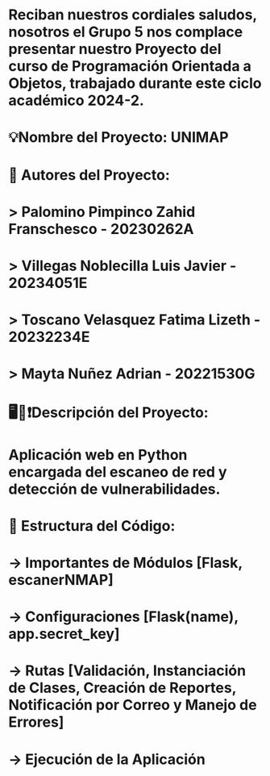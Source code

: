 # Reciban nuestros cordiales saludos, nosotros el Grupo 5 nos complace presentar nuestro Proyecto del curso de Programación Orientada a Objetos, trabajado durante este ciclo académico 2024-2.
#  
# 💡Nombre del Proyecto: UNIMAP
#
# 👥 Autores del Proyecto:
# > Palomino Pimpinco Zahid Franschesco - 20230262A
# > Villegas Noblecilla Luis Javier - 20234051E
# > Toscano Velasquez Fatima Lizeth - 20232234E
# > Mayta Nuñez Adrian - 20221530G
#
# 🖥🔎❗Descripción del Proyecto:
# Aplicación web en Python encargada del escaneo de red y detección de vulnerabilidades.
#
# 🔧 Estructura del Código:
# -> Importantes de Módulos [Flask, escanerNMAP]
# -> Configuraciones [Flask(__name__), app.secret_key]
# -> Rutas [Validación, Instanciación de Clases, Creación de Reportes, Notificación por Correo y Manejo de Errores]
# -> Ejecución de la Aplicación


